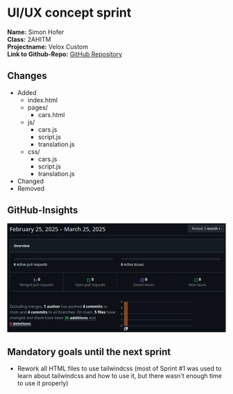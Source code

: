 # UI/UX concept sprint

**Name:** Simon Hofer  
**Class:** 2AHITM  
**Projectname:** Velox Custom  
**Link to Github-Repo:** [GitHub Repository](https://github.com/htl-leo-medtwt-projects/2425-sommerprojekt-2ahitm-Wolkenklar/)


## Changes
 - Added
	 - index.html
     - pages/
         - cars.html
     - js/
         - cars.js
         - script.js
         - translation.js
     - css/
         - cars.js
         - script.js
         - translation.js
 - Changed
 - Removed

## GitHub-Insights
 ![GitHub-Insights](GitHub-Insights/25_03_2025.png)

## Mandatory goals until the next sprint
- Rework all HTML files to use tailwindcss (most of Sprint #1 was used to learn about tailwindcss and how to use it, but there wasn't enough time to use it properly)